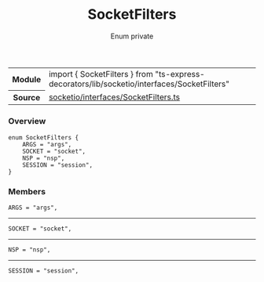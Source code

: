 <header class="symbol-info-header">    <h1 id="socketfilters">SocketFilters</h1>    <label class="symbol-info-type-label enum">Enum</label>    <label class="api-type-label private" title="private">private</label>  </header>
<section class="symbol-info">      <table class="is-full-width">        <tbody>        <tr>          <th>Module</th>          <td>            <div class="lang-typescript">                <span class="token keyword">import</span> { SocketFilters }                 <span class="token keyword">from</span>                 <span class="token string">"ts-express-decorators/lib/socketio/interfaces/SocketFilters"</span>                            </div>          </td>        </tr>        <tr>          <th>Source</th>          <td>            <a href="https://github.com/Romakita/ts-express-decorators/blob/v3.4.0/src/socketio/interfaces/SocketFilters.ts#L0-L0">                socketio/interfaces/SocketFilters.ts            </a>        </td>        </tr>                </tbody>      </table>    </section>

### Overview

<pre><code class="typescript-lang">enum SocketFilters <span class="token punctuation">{</span>
    ARGS = "args"<span class="token punctuation">,</span>
    SOCKET = "socket"<span class="token punctuation">,</span>
    NSP = "nsp"<span class="token punctuation">,</span>
    SESSION = "session"<span class="token punctuation">,</span>
<span class="token punctuation">}</span></code></pre>

### Members

<div class="method-overview"><pre><code class="typescript-lang">ARGS = "args"<span class="token punctuation">,</span></code></pre></div>
<hr />
<div class="method-overview"><pre><code class="typescript-lang">SOCKET = "socket"<span class="token punctuation">,</span></code></pre></div>
<hr />
<div class="method-overview"><pre><code class="typescript-lang">NSP = "nsp"<span class="token punctuation">,</span></code></pre></div>
<hr />
<div class="method-overview"><pre><code class="typescript-lang">SESSION = "session"<span class="token punctuation">,</span></code></pre></div>

